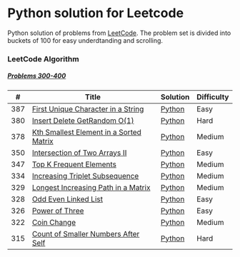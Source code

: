 # Python solution for Leetcode

Python solution of problems from [LeetCode](https://leetcode.com/). The problem set is divided into buckets of 100 for easy underdtanding and scrolling.

### LeetCode Algorithm

##### [Problems 300-400](./300-400q/)
| # | Title | Solution | Difficulty |
|---| ----- | -------- | ---------- |
|387|[First Unique Character in a String](https://leetcode.com/problems/first-unique-character-in-a-string/) | [Python](./300-400q/387.py)|Easy|
|380|[Insert Delete GetRandom O(1)](https://leetcode.com/problems/insert-delete-getrandom-o1/) | [Python](./300-400q/387.py)|Hard|
|378|[Kth Smallest Element in a Sorted Matrix](https://leetcode.com/problems/kth-smallest-element-in-a-sorted-matrix) | [Python](./300-400q/378.py)|Medium|
|350|[Intersection of Two Arrays II](https://leetcode.com/problems/intersection-of-two-arrays-ii/) | [Python](./300-400q/350.py)|Easy|
|347|[Top K Frequent Elements](https://leetcode.com/problems/top-k-frequent-elements/) | [Python](./300-400q/347.py)|Medium|
|334|[Increasing Triplet Subsequence](https://leetcode.com/problems/increasing-triplet-subsequence/) | [Python](./300-400q/334.py)|Medium|
|329|[Longest Increasing Path in a Matrix](https://leetcode.com/problems/longest-increasing-path-in-a-matrix/) | [Python](./300-400q/329.py)|Medium|
|328|[Odd Even Linked List](https://leetcode.com/problems/odd-even-linked-list/) | [Python](./300-400q/328.py)|Easy|
|326|[Power of Three](https://leetcode.com/problems/power-of-three/) | [Python](./300-400q/326.py)|Easy|
|322|[Coin Change](https://leetcode.com/problems/coin-change/) | [Python](./300-400q/322.py)|Medium|
|315|[Count of Smaller Numbers After Self](https://leetcode.com/problems/count-of-smaller-numbers-after-self/) | [Python](./300-400q/315.py)|Hard|
